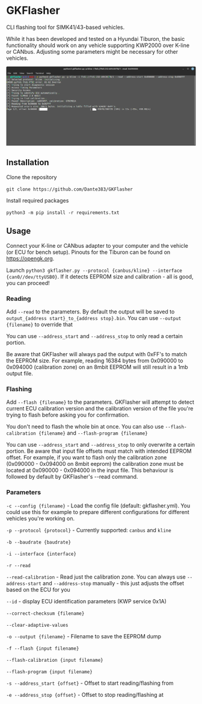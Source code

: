 # GKFlasher

CLI flashing tool for SIMK41/43-based vehicles. 

While it has been developed and tested on a Hyundai Tiburon, the basic functionality
should work on any vehicle supporting KWP2000 over K-line or CANbus. Adjusting some 
parameters might be necessary for other vehicles. 

![Reading over CANbus](assets/gkflasher_canbus_read.png)

## Installation 

Clone the repository

`git clone https://github.com/Dante383/GKFlasher`

Install required packages

`python3 -m pip install -r requirements.txt`

## Usage 

Connect your K-line or CANbus adapter to your computer and the vehicle (or ECU for bench setup).
Pinouts for the Tiburon can be found on https://opengk.org. 

Launch `python3 gkflasher.py --protocol {canbus/kline} --interface {can0//dev/ttyUSB0}`. If it detects EEPROM size and calibration - all is good, you can proceed! 

### Reading 

Add `--read` to the parameters. By default the output
will be saved to `output_{address start}_to_{address stop}.bin`. You can use `--output {filename}` to override that

You can use `--address_start` and `--address_stop` to only read a certain portion.

Be aware that GKFlasher will always pad the output with 0xFF's to match the EEPROM size. For example, reading 16384 bytes from 0x090000 to 0x094000 (calibration zone) on 
an 8mbit EEPROM will still result in a 1mb output file. 

### Flashing 

Add `--flash {filename}` to the parameters. GKFlasher will attempt to detect current ECU calibration version 
and the calibration version of the file you're trying to flash before asking you for confirmation.

You don't need to flash the whole bin at once. You can also use `--flash-calibration {filename}` and `--flash-program {filename}`

You can use `--address_start` and `--address_stop` to only overwrite a certain portion. Be aware that input file offsets must match with intended EEPROM offset. 
For example, if you want to flash only the calibration zone (0x090000 - 0x094000 on 8mbit eeprom) the calibration zone must be located at 0x090000 - 0x094000 in the input file.
This behaviour is followed by default by GKFlasher's --read command.

### Parameters 

`-c --config {filename}` - Load the config file (default: gkflasher.yml). You could use this for example to prepare different configurations for different vehicles you're working on.

`-p --protocol {protocol}` - Currently supported: `canbus` and `kline`

`-b --baudrate {baudrate}`

`-i --interface {interface}`

`-r --read`

`--read-calibration` - Read just the calibration zone. You can always use `--address-start` and `--address-stop` manually - this just adjusts the offset based on the ECU for you

`--id` - display ECU identification parameters (KWP service 0x1A)

`--correct-checksum {filename}`

`--clear-adaptive-values`

`-o --output {filename}` - Filename to save the EEPROM dump

`-f --flash {input filename}`

`--flash-calibration {input filename}`

`--flash-program {input filename}`

`-s --address_start {offset}` - Offset to start reading/flashing from 

`-e --address_stop {offset}` - Offset to stop reading/flashing at
